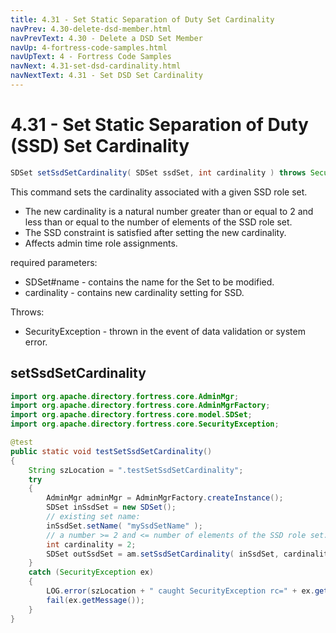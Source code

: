 ```yaml
---
title: 4.31 - Set Static Separation of Duty Set Cardinality
navPrev: 4.30-delete-dsd-member.html
navPrevText: 4.30 - Delete a DSD Set Member
navUp: 4-fortress-code-samples.html
navUpText: 4 - Fortress Code Samples
navNext: 4.31-set-dsd-cardinality.html
navNextText: 4.31 - Set DSD Set Cardinality
---
```


# 4.31 - Set Static Separation of Duty (SSD) Set Cardinality
    
```java
SDSet setSsdSetCardinality( SDSet ssdSet, int cardinality ) throws SecurityException;
```

This command sets the cardinality associated with a given SSD role set.

- The new cardinality is a natural number greater than or equal to 2 and less than or equal to the number of elements of the SSD role set.
- The SSD constraint is satisfied after setting the new cardinality.
- Affects admin time role assignments.

required parameters:
- SDSet#name - contains the name for the Set to be modified.
- cardinality - contains new cardinality setting for SSD.

Throws:
- SecurityException - thrown in the event of data validation or system error.

## setSsdSetCardinality

```java
import org.apache.directory.fortress.core.AdminMgr;
import org.apache.directory.fortress.core.AdminMgrFactory;
import org.apache.directory.fortress.core.model.SDSet;
import org.apache.directory.fortress.core.SecurityException;

@test
public static void testSetSsdSetCardinality()
{
    String szLocation = ".testSetSsdSetCardinality";
    try
    {
        AdminMgr adminMgr = AdminMgrFactory.createInstance();
        SDSet inSsdSet = new SDSet();
        // existing set name:
        inSsdSet.setName( "mySsdSetName" );
        // a number >= 2 and <= number of elements of the SSD role set.
        int cardinality = 2;
        SDSet outSsdSet = am.setSsdSetCardinality( inSsdSet, cardinality );
    }
    catch (SecurityException ex)
    {
        LOG.error(szLocation + " caught SecurityException rc=" + ex.getErrorId() + ", msg=" + ex.getMessage(), ex);
        fail(ex.getMessage());
    }
}
```
